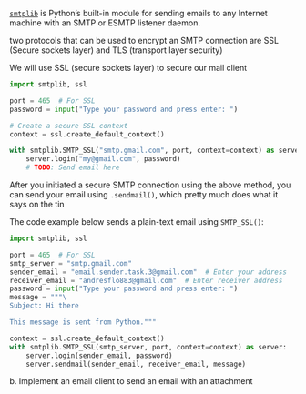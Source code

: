 
[`smtplib`](https://docs.python.org/3/library/smtplib.html) is Python’s built-in module for sending emails to any Internet machine with an SMTP or ESMTP listener daemon.

two protocols that can be used to encrypt an SMTP connection are SSL (Secure sockets layer) and TLS (transport layer security)

We will use SSL (secure sockets layer) to secure our mail client

```python
import smtplib, ssl

port = 465  # For SSL
password = input("Type your password and press enter: ")

# Create a secure SSL context
context = ssl.create_default_context()

with smtplib.SMTP_SSL("smtp.gmail.com", port, context=context) as server:
    server.login("my@gmail.com", password)
    # TODO: Send email here
```

After you initiated a secure SMTP connection using the above method, you can send your email using `.sendmail()`, which pretty much does what it says on the tin


The code example below sends a plain-text email using `SMTP_SSL()`:

```python
import smtplib, ssl

port = 465  # For SSL
smtp_server = "smtp.gmail.com"
sender_email = "email.sender.task.3@gmail.com"  # Enter your address
receiver_email = "andresflo883@gmail.com"  # Enter receiver address
password = input("Type your password and press enter: ")
message = """\
Subject: Hi there

This message is sent from Python."""

context = ssl.create_default_context()
with smtplib.SMTP_SSL(smtp_server, port, context=context) as server:
    server.login(sender_email, password)
    server.sendmail(sender_email, receiver_email, message)
```


b. Implement an email client to send an email with an attachment